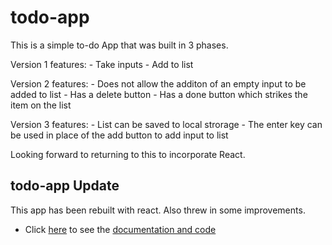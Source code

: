 # todo-app
This is a simple to-do App that was built in 3 phases.

Version 1 features:
    - Take inputs
    - Add to list
    
Version 2 features:
    - Does not allow the additon of an empty input to be added to list
    - Has a delete button
    - Has a done button which strikes the item on the list
    
Version 3 features:
    - List can be saved to local strorage
    - The enter key can be used in place of the add button to add input to list

Looking forward to returning to this to incorporate React.

## todo-app Update

This app has been rebuilt with react. Also threw in some improvements.

* Click [here](https://github.com/GoodnessObi/todo-app-v2) to see the [documentation and code](https://github.com/GoodnessObi/todo-app-v2)
